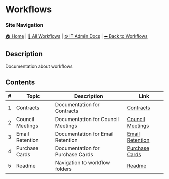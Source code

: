 <!-- description: Documentation about workflows -->

# Workflows

### Site Navigation
[🏠 Home](../../README.md) | [📂 All Workflows](../../users/users.md) | [⚙ IT Admin Docs](../../it-admins/README.md) | [⬅ Back to Workflows](../README.md)

## Description
Documentation about workflows

## Contents

| **#** | **Topic** | **Description** | **Link** |
|---|---|---|---|
| 1 | Contracts | Documentation for Contracts | [Contracts](contracts/) |
| 2 | Council Meetings | Documentation for Council Meetings | [Council Meetings](council-meetings/) |
| 3 | Email Retention | Documentation for Email Retention | [Email Retention](email-retention/) |
| 4 | Purchase Cards | Documentation for Purchase Cards | [Purchase Cards](purchase-cards/) |
| 5 | Readme | Navigation to workflow folders | [Readme](readme.md) |